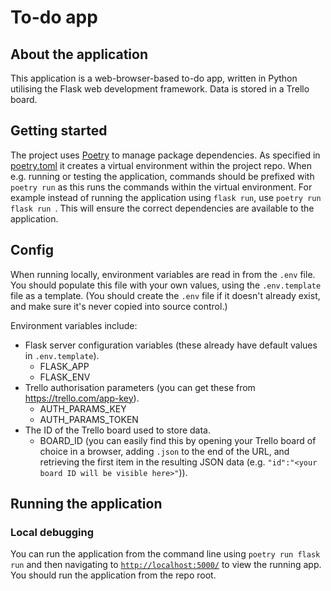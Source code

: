 # To-do app
## About the application

This application is a web-browser-based to-do app, written in Python utilising the Flask web development framework. Data is stored in a Trello board.

## Getting started

The project uses [Poetry](https://python-poetry.org/) to manage package dependencies. As specified in [poetry.toml](poetry.toml) it creates a virtual environment within the project repo. When e.g. running or testing the application, commands should be prefixed with `poetry run` as this runs the commands within the virtual environment. For example instead of running the application using `flask run`, use `poetry run flask run `. This will ensure the correct dependencies are available to the application.

## Config

When running locally, environment variables are read in from the `.env` file. You should populate this file with your own values, using the `.env.template` file as a template. (You should create the `.env` file if it doesn't already exist, and make sure it's never copied into source control.)

Environment variables include:
- Flask server configuration variables (these already have default values in `.env.template`).
    - FLASK_APP
    - FLASK_ENV
- Trello authorisation parameters (you can get these from https://trello.com/app-key).
    - AUTH_PARAMS_KEY
    - AUTH_PARAMS_TOKEN
- The ID of the Trello board used to store data.
    - BOARD_ID (you can easily find this by opening your Trello board of choice in a browser, adding `.json` to the end of the URL, and retrieving the first item in the resulting JSON data (e.g. `"id":"<your board ID will be visible here>"`)).

## Running the application

### Local debugging

You can run the application from the command line using `poetry run flask run` and then navigating to [`http://localhost:5000/`](http://localhost:5000/) to view the running app. You should run the application from the repo root.